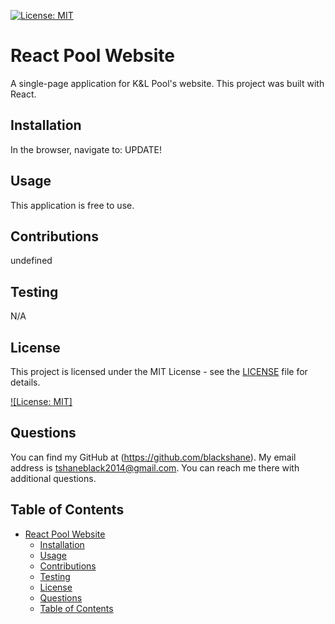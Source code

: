 [![License: MIT](https://img.shields.io/badge/License-MIT-yellow.svg)](https://opensource.org/licenses/MIT)
  # React Pool Website
  A single-page application for K&L Pool's website. This project was built with React.
  ## Installation
  In the browser, navigate to: UPDATE!
  ## Usage
  This application is free to use.
  ## Contributions 
  undefined
  ## Testing
  N/A

  

## License

This project is licensed under the MIT License - see the [LICENSE](LICENSE) file for details.

[![License: MIT]](https://opensource.org/licenses/MIT)
## Questions
You can find my GitHub at (https://github.com/blackshane).
My email address is tshaneblack2014@gmail.com. You can reach me there with additional questions. 
 

## Table of Contents

- [React Pool Website](#react-pool-website)
  - [Installation](#installation)
  - [Usage](#usage)
  - [Contributions](#contributions)
  - [Testing](#testing)
  - [License](#license)
  - [Questions](#questions)
  - [Table of Contents](#table-of-contents)

